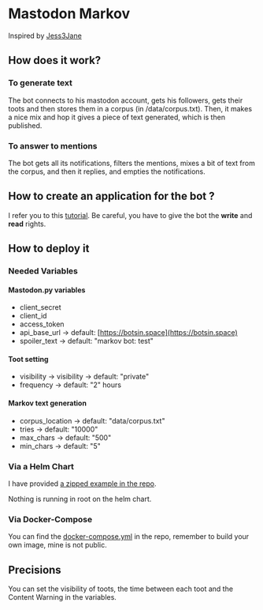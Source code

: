 # Mastodon Markov

Inspired by [Jess3Jane](https://github.com/Jess3Jane/mastodon-ebooks)

## How does it work?
### To generate text
The bot connects to his mastodon account, gets his followers, gets their toots and then stores them in a corpus (in /data/corpus.txt).
Then, it makes a nice mix and hop it gives a piece of text generated, which is then published.

### To answer to mentions
The bot gets all its notifications, filters the mentions, mixes a bit of text from the corpus, and then it replies, and empties the notifications.

## How to create an application for the bot ?
I refer you to this [tutorial](https://botwiki.org/resource/tutorial/how-to-make-a-mastodon-botsin-space-app-bot/). 
Be careful, you have to give the bot the **write** and **read** rights.

## How to deploy it

### Needed Variables

#### Mastodon.py variables
- client_secret
- client_id
- access_token
- api_base_url -> default: [https://botsin.space](https://botsin.space)
- spoiler_text -> default: "markov bot: test"

#### Toot setting
- visibility -> visibility -> default: "private"
- frequency -> default: "2" hours

#### Markov text generation
- corpus_location -> default: "data/corpus.txt"
- tries -> default: "10000"
- max_chars -> default: "500"
- min_chars -> default: "5"

### Via a Helm Chart
I have provided [a zipped example in the repo](https://github.com/maxime-sourdin/mastodon-markov/blob/main/deploy/).

Nothing is running in root on the helm chart.

### Via Docker-Compose
You can find the [docker-compose.yml](https://github.com/maxime-sourdin/mastodon-markov/blob/main/deploy/docker-compose.yml) in the repo, remember to build your own image, mine is not public.
	
## Precisions
You can set the visibility of toots, the time between each toot and the Content Warning in the variables.